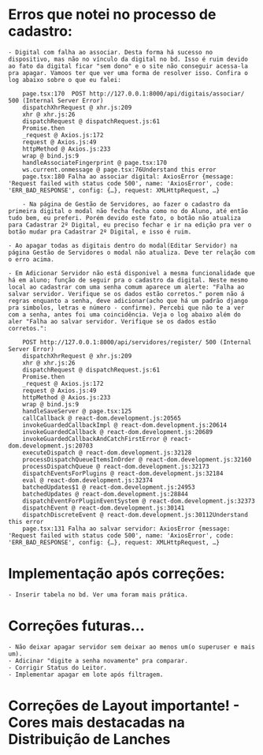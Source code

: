 # Erros que notei no processo de cadastro:
    - Digital com falha ao associar. Desta forma há sucesso no dispositivo, mas não no vínculo da digital no bd. Isso é ruim devido ao fato da digital ficar "sem dono" e o site não conseguir acessa-la pra apagar. Vamoos ter que ver uma forma de resolver isso. Confira o log abaixo sobre o que eu falei:

        page.tsx:170  POST http://127.0.0.1:8000/api/digitais/associar/ 500 (Internal Server Error)
        dispatchXhrRequest @ xhr.js:209
        xhr @ xhr.js:26
        dispatchRequest @ dispatchRequest.js:61
        Promise.then
        _request @ Axios.js:172
        request @ Axios.js:49
        httpMethod @ Axios.js:233
        wrap @ bind.js:9
        handleAssociateFingerprint @ page.tsx:170
        ws.current.onmessage @ page.tsx:76Understand this error
        page.tsx:180 Falha ao associar digital: AxiosError {message: 'Request failed with status code 500', name: 'AxiosError', code: 'ERR_BAD_RESPONSE', config: {…}, request: XMLHttpRequest, …}

        - Na página de Gestão de Servidores, ao fazer o cadastro da primeira digital o modal não fecha fecha como no do Aluno, até então tudo bem, eu preferi. Porém devido este fato, o botão não atualiza para Cadastrar 2º Digital, eu preciso fechar e ir na edição pra ver o botão mudar pra Cadastrar 2º Digital, e isso é ruim.

    - Ao apagar todas as digitais dentro do modal(Editar Servidor) na página Gestão de Servidores o modal não atualiza. Deve ter relação com o erro acima.

    - Em Adicionar Servidor não está disponivel a mesma funcionalidade que há em aluno; função de seguir pra o cadastro da digital. Neste mesmo local ao cadastrar com uma senha comum aparece um alerte: "Falha ao salvar servidor. Verifique se os dados estão corretos." porem não á regras enquanto a senha, deve adicionar(acho que há um padrão django pra simbolos, letras e número - confirme). Percebi que não te a ver com a senha, antes foi uma coincidência. Veja o log abaixo além do aler "Falha ao salvar servidor. Verifique se os dados estão corretos.":

        POST http://127.0.0.1:8000/api/servidores/register/ 500 (Internal Server Error)
        dispatchXhrRequest @ xhr.js:209
        xhr @ xhr.js:26
        dispatchRequest @ dispatchRequest.js:61
        Promise.then
        _request @ Axios.js:172
        request @ Axios.js:49
        httpMethod @ Axios.js:233
        wrap @ bind.js:9
        handleSaveServer @ page.tsx:125
        callCallback @ react-dom.development.js:20565
        invokeGuardedCallbackImpl @ react-dom.development.js:20614
        invokeGuardedCallback @ react-dom.development.js:20689
        invokeGuardedCallbackAndCatchFirstError @ react-dom.development.js:20703
        executeDispatch @ react-dom.development.js:32128
        processDispatchQueueItemsInOrder @ react-dom.development.js:32160
        processDispatchQueue @ react-dom.development.js:32173
        dispatchEventsForPlugins @ react-dom.development.js:32184
        eval @ react-dom.development.js:32374
        batchedUpdates$1 @ react-dom.development.js:24953
        batchedUpdates @ react-dom.development.js:28844
        dispatchEventForPluginEventSystem @ react-dom.development.js:32373
        dispatchEvent @ react-dom.development.js:30141
        dispatchDiscreteEvent @ react-dom.development.js:30112Understand this error
        page.tsx:131 Falha ao salvar servidor: AxiosError {message: 'Request failed with status code 500', name: 'AxiosError', code: 'ERR_BAD_RESPONSE', config: {…}, request: XMLHttpRequest, …}


# Implementação após correções:
    - Inserir tabela no bd. Ver uma foram mais prática.

# Correções futuras...
    - Não deixar apagar servidor sem deixar ao menos um(o superuser e mais um).
    - Adicinar "digite a senha novamente" pra comparar.
    - Corrigir Status do Leitor.
    - Implementar apagar em lote após filtragem.

# Correções de Layout importante! - Cores mais destacadas na Distribuição de Lanches


